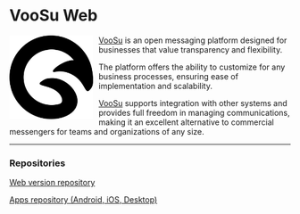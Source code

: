 # VooSu Web

<img src="./assets/logo.svg" width=150 height=150 style="float: left; padding-right: 10px" alt="VooSu logo">

[VooSu](https://voo.su) is an open messaging platform designed for businesses that value transparency and flexibility.

The platform offers the ability to customize for any business processes, ensuring ease of implementation and
scalability.

[VooSu](https://voo.su) supports integration with other systems and provides full freedom in managing communications,
making it an excellent alternative to commercial messengers for teams and organizations of any size.

---

### Repositories

[Web version repository](https://github.com/voo-su/web)

[Apps repository (Android, iOS, Desktop)](https://github.com/voo-su/app)
